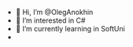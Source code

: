 - 👋 Hi, I’m @OlegAnokhin
- 👀 I’m interested in C#
- 🌱 I’m currently learning in SoftUni
-

<!---
OlegAnokhin/OlegAnokhin is a ✨ special ✨ repository because its `README.md` (this file) appears on your GitHub profile.
You can click the Preview link to take a look at your changes.
--->
